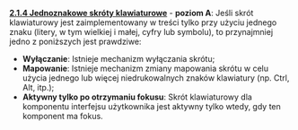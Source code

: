 [**2.1.4 Jednoznakowe skróty klawiaturowe**](https://wcag.lepszyweb.pl/#character-key-shortcuts) - **poziom A**: Jeśli skrót klawiaturowy jest zaimplementowany w&nbsp;treści tylko przy użyciu jednego znaku (litery, w&nbsp;tym wielkiej i małej, cyfry lub symbolu), to przynajmniej jedno z&nbsp;poniższych jest prawdziwe:

 - **Wyłączanie**: Istnieje mechanizm wyłączania skrótu;
 - **Mapowanie**: Istnieje mechanizm zmiany mapowania skrótu w celu użycia jednego lub więcej niedrukowalnych znaków klawiatury (np. Ctrl, Alt, itp.);
 - **Aktywny tylko po otrzymaniu fokusu**: Skrót klawiaturowy dla komponentu interfejsu użytkownika jest aktywny tylko wtedy, gdy ten komponent ma fokus.